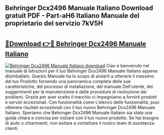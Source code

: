 ## Behringer Dcx2496 Manuale Italiano Download gratuit PDF - Part-aH6 Italiano Manuale del proprietario del servizio 7kV5H

# <h2><a href="http://dfaft7.blite.top/?on=Behringer+Dcx2496+Manuale+Italiano">🔗Download 👉🔴 Behringer Dcx2496 Manuale Italiano</a></h2>

[![Behringer Dcx2496 Manuale Italiano download](https://i.imgur.com/lujVjoI.png)](http://dfaft7.blite.top/?on=Behringer+Dcx2496+Manuale+Italiano)
Ciao e benvenuto nel manuale di Istruzioni per il tuo Behringer Dcx2496 Manuale Italiano appena disimballato. Questo Manuale ha lo scopo di aiutarti a ottenere il massimo dal tuo Prodotto fornendo una panoramica completa delle sue caratteristiche, del processo di installazione, del manuale Dell'utente, dei suggerimenti per la manutenzione e delle procedure di risoluzione dei problemi. Grazie per aver scelto il marchio ci impegniamo a fornirti prodotti e servizi eccezionali. Con funzionalità come L'elenco delle funzionalità, puoi ottenere risultati eccezionali con il tuo nuovo Behringer Dcx2496 Manuale Italiano. Speriamo che Behringer Dcx2496 Manuale Italiano sia stata una guida chiara e concisa per iniziare con il tuo nuovo prodotto. Se hai bisogno di aiuto o chiarimenti, non esitare a contattare il nostro team di assistenza clienti.
